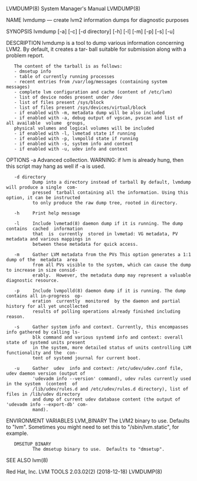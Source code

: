 LVMDUMP(8)                              System Manager's Manual                             LVMDUMP(8)

NAME
       lvmdump — create lvm2 information dumps for diagnostic purposes

SYNOPSIS
       lvmdump [-a] [-c] [-d directory] [-h] [-l] [-m] [-p] [-s] [-u]

DESCRIPTION
       lvmdump  is  a tool to dump various information concerning LVM2.  By default, it creates a tar‐
       ball suitable for submission along with a problem report.

       The content of the tarball is as follows:
       - dmsetup info
       - table of currently running processes
       - recent entries from /var/log/messages (containing system messages)
       - complete lvm configuration and cache (content of /etc/lvm)
       - list of device nodes present under /dev
       - list of files present /sys/block
       - list of files present /sys/devices/virtual/block
       - if enabled with -m, metadata dump will be also included
       - if enabled with -a, debug output of vgscan, pvscan and list of all available  volume  groups,
       physical volumes and logical volumes will be included
       - if enabled with -l, lvmetad state if running
       - if enabled with -p, lvmpolld state if running
       - if enabled with -s, system info and context
       - if enabled with -u, udev info and context

OPTIONS
       -a     Advanced collection.  WARNING: if lvm is already hung, then this script may hang as well
              if -a is used.

       -d directory
              Dump into a directory instead of tarball By default, lvmdump will produce a single  com‐
              pressed  tarball containing all the information. Using this option, it can be instructed
              to only produce the raw dump tree, rooted in directory.

       -h     Print help message

       -l     Include lvmetad(8) daemon dump if it is running. The dump  contains  cached  information
              that  is  currently  stored in lvmetad: VG metadata, PV metadata and various mappings in
              between these metadata for quick access.

       -m     Gather LVM metadata from the PVs This option generates a 1:1 dump of the  metadata  area
              from all PVs visible to the system, which can cause the dump to increase in size consid‐
              erably.  However, the metadata dump may represent a valuable diagnostic resource.

       -p     Include lvmpolld(8) daemon dump if it is running. The dump contains all in-progress  op‐
              eration  currently  monitored  by the daemon and partial history for all yet uncollected
              results of polling operations already finished including reason.

       -s     Gather system info and context. Currently, this encompasses info gathered by calling ls‐
              blk command and various systemd info and context: overall state of systemd units present
              in the system, more detailed status of units controlling LVM functionality and the  con‐
              tent of systemd journal for current boot.

       -u     Gather  udev  info and context: /etc/udev/udev.conf file, udev daemon version (output of
              'udevadm info --version' command), udev rules currently used in the system  (content  of
              /lib/udev/rules.d and /etc/udev/rules.d directory), list of files in /lib/udev directory
              and dump of current udev database content (the output of 'udevadm info --export-db' com‐
              mand).

ENVIRONMENT VARIABLES
       LVM_BINARY
              The  LVM2  binary  to  use.  Defaults to "lvm".  Sometimes you might need to set this to
              "/sbin/lvm.static", for example.

       DMSETUP_BINARY
              The dmsetup binary to use.  Defaults to "dmsetup".

SEE ALSO
       lvm(8)

Red Hat, Inc.                      LVM TOOLS 2.03.02(2) (2018-12-18)                        LVMDUMP(8)
